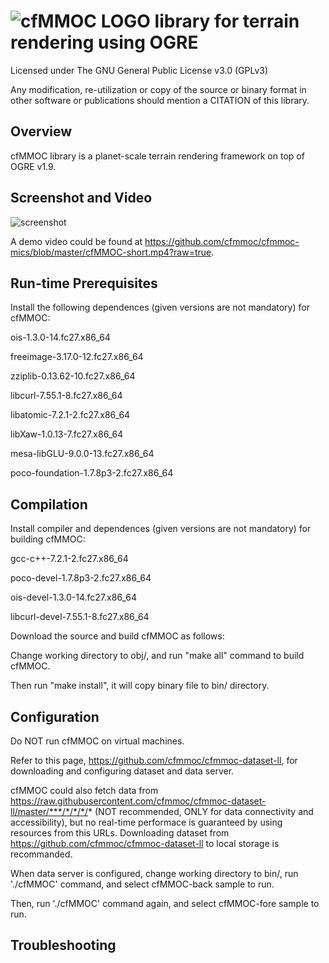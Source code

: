 # ![cfMMOC LOGO](https://github.com/cfmmoc/cfmmoc/blob/master/cfmmoc.png) library for terrain rendering using OGRE
Licensed under The GNU General Public License v3.0 (GPLv3)

Any modification, re-utilization or copy of the source or binary format in other software or publications should mention a CITATION of this library.

## Overview
cfMMOC library is a planet-scale terrain rendering framework on top of OGRE v1.9.

## Screenshot and Video
![screenshot](https://raw.githubusercontent.com/cfmmoc/cfmmoc/master/SNAP.png)

A demo video could be found at https://github.com/cfmmoc/cfmmoc-mics/blob/master/cfMMOC-short.mp4?raw=true.

## Run-time Prerequisites
Install the following dependences (given versions are not mandatory) for cfMMOC:

ois-1.3.0-14.fc27.x86_64

freeimage-3.17.0-12.fc27.x86_64

zziplib-0.13.62-10.fc27.x86_64

libcurl-7.55.1-8.fc27.x86_64

libatomic-7.2.1-2.fc27.x86_64

libXaw-1.0.13-7.fc27.x86_64

mesa-libGLU-9.0.0-13.fc27.x86_64

poco-foundation-1.7.8p3-2.fc27.x86_64

## Compilation
Install compiler and dependences (given versions are not mandatory) for building cfMMOC:

gcc-c++-7.2.1-2.fc27.x86_64

poco-devel-1.7.8p3-2.fc27.x86_64

ois-devel-1.3.0-14.fc27.x86_64

libcurl-devel-7.55.1-8.fc27.x86_64

Download the source and build cfMMOC as follows:

Change working directory to obj/, and run "make all" command to build cfMMOC.

Then run "make install", it will copy binary file to bin/ directory.

## Configuration

Do NOT run cfMMOC on virtual machines.

Refer to this page, https://github.com/cfmmoc/cfmmoc-dataset-ll, for downloading and configuring dataset and data server.

cfMMOC could also fetch data from https://raw.githubusercontent.com/cfmmoc/cfmmoc-dataset-ll/master/***/*/*/*/* (NOT recommended, ONLY for data connectivity and accessibility), but no real-time performace is guaranteed by using resources from this URLs. Downloading dataset from https://github.com/cfmmoc/cfmmoc-dataset-ll to local storage is recommanded.

When data server is configured, change working directory to bin/, run './cfMMOC' command, and select cfMMOC-back sample to run.

Then, run './cfMMOC' command again, and select cfMMOC-fore sample to run.

## Troubleshooting
